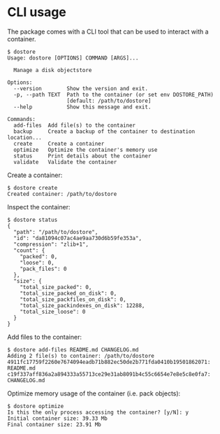 # CLI usage

The package comes with a CLI tool that can be used to interact with a container.

```console
$ dostore
Usage: dostore [OPTIONS] COMMAND [ARGS]...

  Manage a disk objectstore

Options:
  --version        Show the version and exit.
  -p, --path TEXT  Path to the container (or set env DOSTORE_PATH)
                   [default: /path/to/dostore]
  --help           Show this message and exit.

Commands:
  add-files  Add file(s) to the container
  backup     Create a backup of the container to destination location...
  create     Create a container
  optimize   Optimize the container's memory use
  status     Print details about the container
  validate   Validate the container
```

Create a container:

```console
$ dostore create
Created container: /path/to/dostore
```

Inspect the container:

```console
$ dostore status
{
  "path": "/path/to/dostore",
  "id": "da81094c07ac4ae9aa730d6b59fe353a",
  "compression": "zlib+1",
  "count": {
    "packed": 0,
    "loose": 0,
    "pack_files": 0
  },
  "size": {
    "total_size_packed": 0,
    "total_size_packed_on_disk": 0,
    "total_size_packfiles_on_disk": 0,
    "total_size_packindexes_on_disk": 12288,
    "total_size_loose": 0
  }
}
```

Add files to the container:

```console
$ dostore add-files README.md CHANGELOG.md
Adding 2 file(s) to container: /path/to/dostore
4911fc17759f2260e7674094eadb71b882ec50de2b771fda0410b19501862071: README.md
c19f337aff836a2a894333a55713ce29e31ab8091b4c55c6654e7e8e5c8e0fa7: CHANGELOG.md
```

Optimize memory usage of the container (i.e. pack objects):

```console
$ dostore optimize
Is this the only process accessing the container? [y/N]: y
Initial container size: 39.33 Mb
Final container size: 23.91 Mb
```
